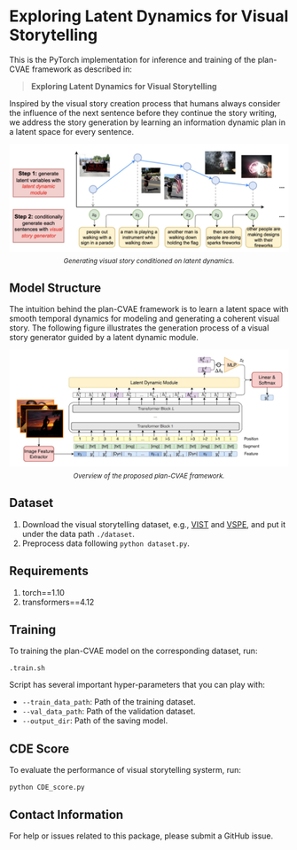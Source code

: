 # Exploring Latent Dynamics for Visual Storytelling

This is the PyTorch implementation for inference and training of the plan-CVAE framework as described in:

> **Exploring Latent Dynamics for Visual Storytelling**

Inspired by the visual story creation process that humans always consider the influence of the next sentence before they continue the story writing, we address the story generation by learning an information dynamic plan in a latent space for every sentence.

<p align="center">
     <img src="https://github.com/feizc/Latent-Dynamics/blob/main/images/case.png" alt="Latent Dynamics">
     <br/>
     <sub><em>
      Generating visual story conditioned on latent dynamics. 
    </em></sub>
</p>


## Model Structure 

The intuition behind the plan-CVAE framework is to learn a latent space with smooth temporal dynamics for modeling and generating a coherent visual story. 
The following figure illustrates the generation process of a visual story generator guided by a latent dynamic module. 

<p align="center">
     <img src="https://github.com/feizc/Latent-Dynamics/blob/main/images/framework.png" alt="plan-CVAE">
     <br/>
     <sub><em>
      Overview of the proposed plan-CVAE framework. 
    </em></sub>
</p>


## Dataset 
1. Download the visual storytelling dataset, e.g., [VIST](https://visionandlanguage.net/VIST/) and [VSPE](https://github.com/tingyaohsu/VIST-Edit), and put it under the data path ```./dataset```.
2. Preprocess data following ```python dataset.py```. 


## Requirements
1. torch==1.10
2. transformers==4.12



## Training

To training the plan-CVAE model on the corresponding dataset, run:
```
.train.sh
```

Script has several important hyper-parameters that you can play with:
- ```--train_data_path```: Path of the training dataset. 
- ```--val_data_path```: Path of the validation dataset. 
- ```--output_dir```: Path of the saving model. 


## CDE Score

To evaluate the performance of visual storytelling systerm, run:
```
python CDE_score.py
```




## Contact Information
For help or issues related to this package, please submit a GitHub issue. 


